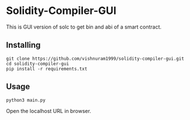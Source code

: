 # Solidity-Compiler-GUI
This is GUI version of solc to get bin and abi of a smart contract.

## Installing 
```
git clone https://github.com/vishnuram1999/solidity-compiler-gui.git
cd solidity-compiler-gui
pip install -r requirements.txt
```
## Usage
```
python3 main.py
```
Open the localhost URL in browser.